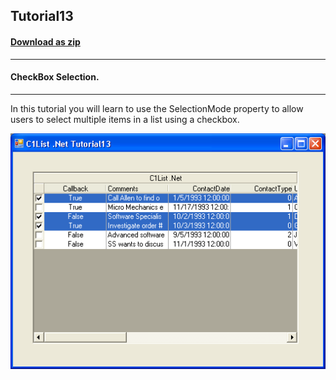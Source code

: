 ## Tutorial13
#### [Download as zip](https://grapecity.github.io/DownGit/#/home?url=https://github.com/GrapeCity/ComponentOne-WinForms-Samples/tree/master/NetFramework\List\VB\Tutorials\Tutorial13)
____
#### CheckBox Selection.
____
In this tutorial you will learn to use the SelectionMode property to allow users to select multiple items in a list using a checkbox.

![screenshot](screenshot.PNG)
